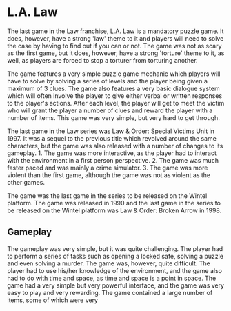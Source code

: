 # L.A. Law

The last game in the Law franchise, L.A. Law is a mandatory puzzle game. It does, however, have a strong 'law' theme to it and players will need to solve the case by having to find out if you can or not. The game was not as scary as the first game, but it does, however, have a strong 'torture' theme to it, as well, as players are forced to stop a torturer from torturing another.

The game features a very simple puzzle game mechanic which players will have to solve by solving a series of levels and the player being given a maximum of 3 clues. The game also features a very basic dialogue system which will often involve the player to give either verbal or written responses to the player's actions. After each level, the player will get to meet the victim who will grant the player a number of clues and reward the player with a number of items. This game was very simple, but very hard to get through.

The last game in the Law series was Law & Order: Special Victims Unit in 1997. It was a sequel to the previous title which revolved around the same characters, but the game was also released with a number of changes to its gameplay. 1. The game was more interactive, as the player had to interact with the environment in a first person perspective. 2. The game was much faster paced and was mainly a crime simulator. 3. The game was more violent than the first game, although the game was not as violent as the other games.

The game was the last game in the series to be released on the Wintel platform. The game was released in 1990 and the last game in the series to be released on the Wintel platform was Law & Order: Broken Arrow in 1998.

## Gameplay

The gameplay was very simple, but it was quite challenging. The player had to perform a series of tasks such as opening a locked safe, solving a puzzle and even solving a murder. The game was, however, quite difficult. The player had to use his/her knowledge of the environment, and the game also had to do with time and space, as time and space is a point in space. The game had a very simple but very powerful interface, and the game was very easy to play and very rewarding. The game contained a large number of items, some of which were very
